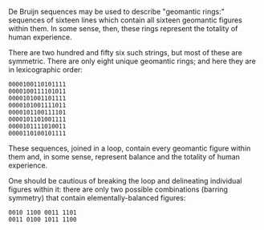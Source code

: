 De Bruijn sequences may be used to describe "geomantic rings:" sequences of
sixteen lines which contain all sixteen geomantic figures within them. In some
sense, then, these rings represent the totality of human experience.

There are two hundred and fifty six such strings, but most of these are
symmetric. There are only eight unique geomantic rings; and here they are in
lexicographic order:

    0000100110101111
    0000100111101011
    0000101001101111
    0000101001111011
    0000101100111101
    0000101101001111
    0000101111010011
    0000110100101111

These sequences, joined in a loop, contain every geomantic figure within them
and, in some sense, represent balance and the totality of human experience.

One should be cautious of breaking the loop and delineating individual figures
within it: there are only two possible combinations (barring symmetry) that
contain elementally-balanced figures:

    0010 1100 0011 1101
    0011 0100 1011 1100

